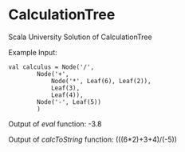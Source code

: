 
# CalculationTree
Scala University Solution of CalculationTree

Example 
Input:

    val calculus = Node('/',
			Node('+',
				Node('*', Leaf(6), Leaf(2)),
				Leaf(3),
				Leaf(4)),
			Node('-', Leaf(5))
			)
Output of *eval* function: -3.8

Output of *calcToString* function: (((6*2)+3+4)/(-5))
